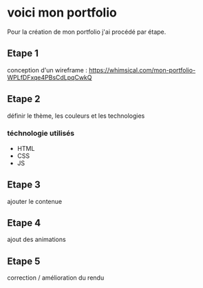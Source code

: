 # voici mon portfolio

Pour la création de mon portfolio j'ai procédé par étape.

## Etape 1 
conception d'un wireframe : https://whimsical.com/mon-portfolio-WPLfDFxqe4PBsCdLpqCwkQ

## Etape 2
définir le thème, les couleurs et les technologies
### téchnologie utilisés

- HTML
- CSS
- JS

## Etape 3
ajouter le contenue

## Etape 4
ajout des animations

## Etape 5
correction / amélioration du rendu




